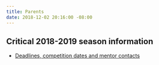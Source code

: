 ```yaml
---
title: Parents
date: 2018-12-02 20:16:00 -08:00
---
```


## Critical 2018-2019 season information

* [Deadlines, competition dates and mentor contacts](https://docs.google.com/document/d/1I7UOay2bCTMgygnNpm8bcuKFNlxo7c5eHDYnDJz2yzo/edit?usp=sharing)